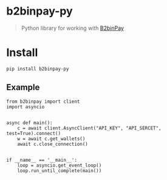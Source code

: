 # b2binpay-py
> Python library for working with [B2binPay](https://docs.b2binpay.com/v2/en/api-reference.html?roistat_visit=584687)
# Install
`pip install b2binpay-py`

## Example 
```buildoutcfg
from b2binpay import client
import asyncio


async def main():
    c = await client.AsyncClient("API_KEY", "API_SERCET", test=True).connect()
    w = await c.get_wallets()
    await c.close_connection()


if __name__ == '__main__':
    loop = asyncio.get_event_loop()
    loop.run_until_complete(main())

```